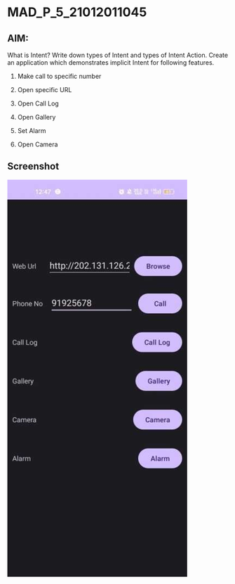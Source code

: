 # MAD_P_5_21012011045

## AIM: 

What is Intent? Write down types of Intent and types of Intent Action. Create an application which demonstrates implicit Intent for following features. 

1. Make call to specific number

2. Open specific URL

3. Open Call Log

4. Open Gallery

5. Set Alarm

6. Open Camera

## Screenshot

![Screenshot 1 Practical-5](S1.png)
